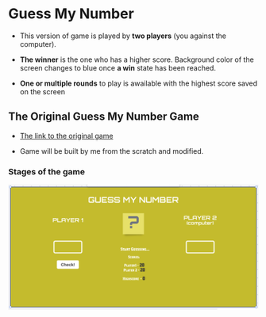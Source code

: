# Guess My Number

- This version of game is played by **two players** (you against the computer).

- **The winner** is the one who has a higher score. Background color of the screen changes to blue once **a win** state has been reached.

- **One or multiple rounds** to play is awailable with the highest score saved on the screen

## The Original Guess My Number Game

- [The link to the original game](https://portfolio-netlify2.netlify.app/)

- Game will be built by me from the scratch and modified.

### Stages of the game

![1. Beginning](./img1.png)
